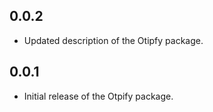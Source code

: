 ## 0.0.2

- Updated description of the Otipfy package. 

## 0.0.1

- Initial release of the Otpify package.
